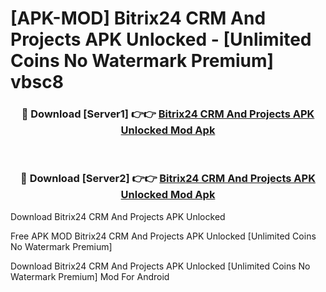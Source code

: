 # [APK-MOD] Bitrix24 CRM And Projects APK Unlocked - [Unlimited Coins No Watermark Premium] vbsc8



<div align="center">
<h3>🔴 Download [Server1] 👉👉 <a href="https://momento.my/?title=Bitrix24_CRM_And_Projects_APK_Unlocked">Bitrix24 CRM And Projects APK Unlocked Mod Apk</a></h3><br>

<h3>🔴 Download [Server2] 👉👉 <a href="https://momento.my/?title=Bitrix24_CRM_And_Projects_APK_Unlocked">Bitrix24 CRM And Projects APK Unlocked Mod Apk</a></h3>
</div>



Download Bitrix24 CRM And Projects APK Unlocked 

Free APK MOD Bitrix24 CRM And Projects APK Unlocked [Unlimited Coins No Watermark Premium]

Download Bitrix24 CRM And Projects APK Unlocked [Unlimited Coins No Watermark Premium] Mod For Android
